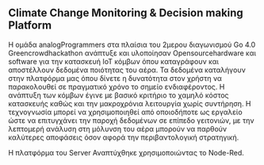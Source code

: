 
## Climate Change Monitoring &amp; Decision making Platform

Η ομάδα analogProgrammers στα πλαίσια του 2μερου διαγωνισμού Go 4.0 Greencrowdhackathon ανάπτυξε και υλοποίησαν Opensourcehardware και software για την κατασκευή IoT κόμβων όπου καταγράφουν και αποστέλλουν δεδομένα ποιότητας του αέρα. Τα δεδομένα καταλήγουν στην πλατφόρμα μας όπου δίνετε η δυνατότητα στον χρήστη να παρακολουθεί σε πραγματικό χρόνο το σημείο ενδιαφέροντος. Η ανάπτυξη των κόμβων έγινε με βασικό κριτήριο το χαμηλό κόστος κατασκευής καθώς και την μακροχρόνια λειτουργία χωρίς συντήρηση. Η τεχνογνωσία μπορεί να χρησιμοποιηθεί από οποιοδήποτε ως εργαλείο ώστε να επιτυγχάνει την παροχή δεδομένων σε επίπεδο γειτονιών, με την λεπτομερή ανάλυση στη μόλυνση του αέρα μπορούν να παρθούν καλύτερες αποφάσεις όσον αφορά την περιβαντολογική στρατηγική.

Η πλατφόρμα του Server Αναπτύχθηκε χρησιμοποιώντας το Node-Red.